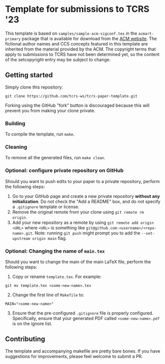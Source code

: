 # Template for submissions to TCRS '23
This template is based on `samples/sample-acm-sigconf.tex` in the
`acmart-primary` package that is available for download from the [ACM
website](https://authors.acm.org/proceedings/production-information/preparing-your-article-with-latex).
The fictional author names and CCS concepts featured in this template are
inherited from the material provided by the ACM. The copyright terms that apply
to submissions to TCRS have not been determined yet, so the content of the
setcopyright entry may be subject to change.

## Getting started
Simply clone this repository:
```
git clone https://github.com/tcrs-ws/tcrs-paper-template.git
```
Forking using the GitHub "fork" button is discouraged because this will prevent you from making your clone private.

### Building
To compile the template, run `make`. 

### Cleaning
To remove all the generated files, run `make clean`.

### Optional: configure private repository on GitHub
Should you want to push edits to your paper to a private repository, perform the following steps:
1. Go to your GitHub page and create a new private repository **without any initialization**. Do not check the "Add a README" box, and do not specify a `.gitignore` template or license.
2. Remove the original remote from your clone using `git remote rm origin`.
3. Add your new repository as a remote by using `git remote add origin <URL>` where `<URL>` is something like `git@github.com:<username>/<repo-name>.git`. Note: running `git push` might prompt you to add the `--set-upstream origin main` flag.

### Optional: Changing the name of `main.tex`
Should you want to change the main of the main LaTeX file, perform the following steps:

1. Copy or rename `template.tex`. For example:
```
git mv template.tex <some-new-name>.tex
```
2. Change the first line of `Makefile` to:
```
MAIN="<some-new-name>"
```
3. Ensure that the pre-configured `.gitignore` file is properly configured. Specifically, ensure that your generated PDF called `<some-new-name>.pdf` is on the ignore list.

## Contributing
The template and accompanying makefile are pretty bare bones. If you have
suggestions for improvements, please feel welcome to submit a PR.

